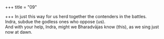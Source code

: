 +++
title = "09"

+++
In just this way for us herd together the contenders in the battles. Indra,  subdue the godless ones who oppose (us).  
And with your help, Indra, might we Bharadvājas know (this), as we sing  just now at dawn. 